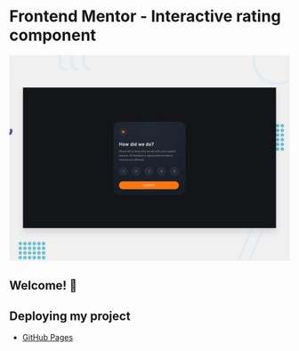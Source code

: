 # Frontend Mentor - Interactive rating component

![Design preview for the Interactive rating component coding challenge](./design/desktop-preview.jpg)

## Welcome! 👋

## Deploying my project

- [GitHub Pages](https://pages.github.com/)

